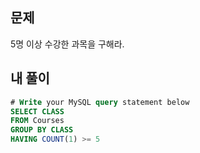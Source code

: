 ## 문제
5명 이상 수강한 과목을 구해라.

## 내 풀이
```sql
# Write your MySQL query statement below
SELECT CLASS
FROM Courses
GROUP BY CLASS
HAVING COUNT(1) >= 5 
```